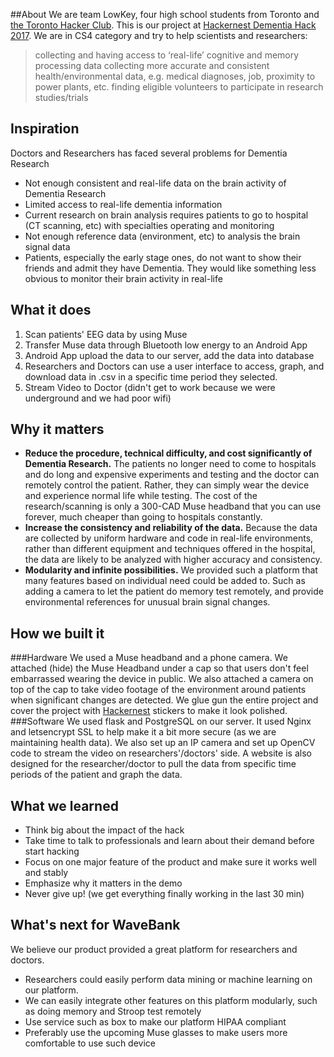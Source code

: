 ##About
We are team LowKey, four high school students from Toronto and [the Toronto Hacker Club](http://torontohacker.club/).
This is our project at [Hackernest Dementia Hack 2017](http://hackernest.com/dementiahack/). We are in CS4 category and try to help scientists and researchers:

> collecting and having access to ‘real-life’ cognitive and memory processing data
> collecting more accurate and consistent health/environmental data, e.g. medical diagnoses, job, proximity to power plants, etc.
> finding eligible volunteers to participate in research studies/trials

## Inspiration
Doctors and Researchers has faced several problems for Dementia Research

* Not enough consistent and real-life data on the brain activity of Dementia Research
* Limited access to real-life dementia information
* Current research on brain analysis requires patients to go to hospital (CT scanning, etc) with specialties operating and monitoring
* Not enough reference data (environment, etc) to analysis the brain signal data
* Patients, especially the early stage ones,  do not want to show their friends and admit they have Dementia. They would like something less obvious to monitor their brain activity in real-life

## What it does

1. Scan patients' EEG data by using Muse 
2. Transfer Muse data through Bluetooth low energy to an Android App
3. Android App upload the data to our server, add the data into database
4. Researchers and Doctors can use a user interface to access, graph, and download data in .csv in a specific time period they selected.
5. Stream Video to Doctor (didn't get to work because we were underground and we had poor wifi)

## Why it matters

* **Reduce the procedure, technical difficulty, and cost significantly of Dementia Research.** The patients no longer need to come to hospitals and do long and expensive experiments and testing and the doctor can remotely control the patient. Rather, they can simply wear the device and experience normal life while testing. The cost of the research/scanning is only a 300-CAD Muse headband that you can use forever, much cheaper than going to hospitals constantly.
* **Increase the consistency and reliability of the data.** Because the data are collected by uniform hardware and code in real-life environments, rather than different equipment and techniques offered in the hospital, the data are likely to be analyzed with higher accuracy and consistency.
* **Modularity and infinite possibilities.** We provided such a platform that many features based on individual need could be added to. Such as adding a camera to let the patient do memory test remotely, and provide environmental references for unusual brain signal changes. 

## How we built it
###Hardware
We used a Muse headband and a phone camera. We attached (hide) the Muse Headband under a cap so that users don't feel embarrassed wearing the device in public. We also attached a camera on top of the cap to take video footage of the environment around patients when significant changes are detected. We glue gun the entire project and cover the project with [Hackernest](http://hackernest.com/) stickers to make it look polished.  
###Software
We used flask and PostgreSQL on our server. It used Nginx and letsencrypt SSL to help make it a bit more secure (as we are maintaining health data). We also set up an IP camera and set up OpenCV code to stream the video on researchers'/doctors' side. A website is also designed for the researcher/doctor to pull the data from specific time periods of the patient and graph the data.

## What we learned

* Think big about the impact of the hack
* Take time to talk to professionals and learn about their demand before start hacking
* Focus on one major feature of the product and make sure it works well and stably
* Emphasize why it matters in the demo
* Never give up! (we get everything finally working in the last 30 min)

## What's next for WaveBank
We believe our product provided a great platform for researchers and doctors. 

* Researchers could easily perform data mining or machine learning on our platform.
* We can easily integrate other features on this platform modularly, such as doing memory and Stroop test remotely 
* Use service such as box to make our platform HIPAA compliant
* Preferably use the upcoming Muse glasses to make users more comfortable to use such device
